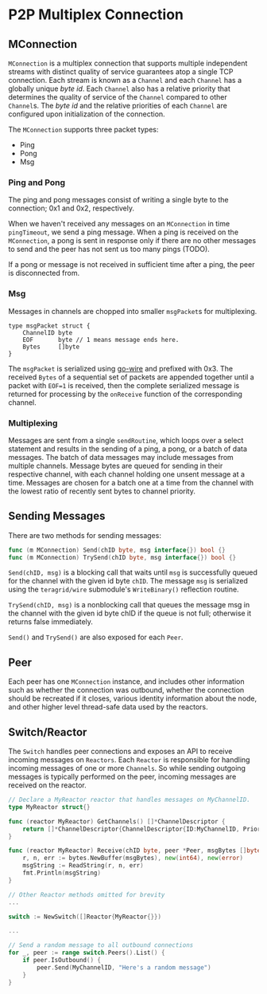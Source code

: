 # P2P Multiplex Connection

## MConnection

`MConnection` is a multiplex connection that supports multiple independent streams
with distinct quality of service guarantees atop a single TCP connection.
Each stream is known as a `Channel` and each `Channel` has a globally unique *byte id*.
Each `Channel` also has a relative priority that determines the quality of service
of the `Channel` compared to other `Channel`s.
The *byte id* and the relative priorities of each `Channel` are configured upon
initialization of the connection.

The `MConnection` supports three packet types:

- Ping
- Pong
- Msg

### Ping and Pong

The ping and pong messages consist of writing a single byte to the connection; 0x1 and 0x2, respectively.

When we haven't received any messages on an `MConnection` in time `pingTimeout`, we send a ping message.
When a ping is received on the `MConnection`, a pong is sent in response only if there are no other messages
to send and the peer has not sent us too many pings (TODO).

If a pong or message is not received in sufficient time after a ping, the peer is disconnected from.

### Msg

Messages in channels are chopped into smaller `msgPacket`s for multiplexing.

```
type msgPacket struct {
	ChannelID byte
	EOF       byte // 1 means message ends here.
	Bytes     []byte
}
```

The `msgPacket` is serialized using [go-wire](https://github.com/teragrid/go-wire) and prefixed with 0x3.
The received `Bytes` of a sequential set of packets are appended together
until a packet with `EOF=1` is received, then the complete serialized message
is returned for processing by the `onReceive` function of the corresponding channel.

### Multiplexing

Messages are sent from a single `sendRoutine`, which loops over a select statement and results in the sending
of a ping, a pong, or a batch of data messages. The batch of data messages may include messages from multiple channels.
Message bytes are queued for sending in their respective channel, with each channel holding one unsent message at a time.
Messages are chosen for a batch one at a time from the channel with the lowest ratio of recently sent bytes to channel priority.

## Sending Messages

There are two methods for sending messages:
```go
func (m MConnection) Send(chID byte, msg interface{}) bool {}
func (m MConnection) TrySend(chID byte, msg interface{}) bool {}
```

`Send(chID, msg)` is a blocking call that waits until `msg` is successfully queued
for the channel with the given id byte `chID`.  The message `msg` is serialized
using the `teragrid/wire` submodule's `WriteBinary()` reflection routine.

`TrySend(chID, msg)` is a nonblocking call that queues the message msg in the channel
with the given id byte chID if the queue is not full; otherwise it returns false immediately.

`Send()` and `TrySend()` are also exposed for each `Peer`.

## Peer

Each peer has one `MConnection` instance, and includes other information such as whether the connection
was outbound, whether the connection should be recreated if it closes, various identity information about the node,
and other higher level thread-safe data used by the reactors.

## Switch/Reactor

The `Switch` handles peer connections and exposes an API to receive incoming messages
on `Reactors`.  Each `Reactor` is responsible for handling incoming messages of one
or more `Channels`.  So while sending outgoing messages is typically performed on the peer,
incoming messages are received on the reactor.

```go
// Declare a MyReactor reactor that handles messages on MyChannelID.
type MyReactor struct{}

func (reactor MyReactor) GetChannels() []*ChannelDescriptor {
    return []*ChannelDescriptor{ChannelDescriptor{ID:MyChannelID, Priority: 1}}
}

func (reactor MyReactor) Receive(chID byte, peer *Peer, msgBytes []byte) {
    r, n, err := bytes.NewBuffer(msgBytes), new(int64), new(error)
    msgString := ReadString(r, n, err)
    fmt.Println(msgString)
}

// Other Reactor methods omitted for brevity
...

switch := NewSwitch([]Reactor{MyReactor{}})

...

// Send a random message to all outbound connections
for _, peer := range switch.Peers().List() {
    if peer.IsOutbound() {
        peer.Send(MyChannelID, "Here's a random message")
    }
}
```
